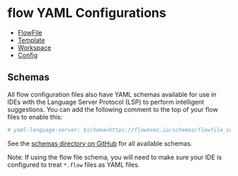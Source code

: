 # flow YAML Configurations

- [FlowFile](flowfile.md)
- [Template](template.md)
- [Workspace](workspace.md)
- [Config](config.md)

## Schemas

All flow configuration files also have YAML schemas available for use in IDEs with the Language Server Protocol (LSP) to perform intelligent suggestions.
You can add the following comment to the top of your flow files to enable this:

```yaml
# yaml-language-server: $schema=https://flowexec.io/schemas/flowfile_schema.json
```

See the [schemas directory on GitHub](https://github.com/jahvon/flow/tree/main/schemas) for all available schemas.

Note: If using the flow file schema, you will need to make sure your IDE is configured to treat `*.flow` files as YAML files.
